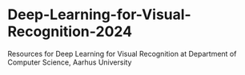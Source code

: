 # Deep-Learning-for-Visual-Recognition-2024
Resources for Deep Learning for Visual Recognition at Department of Computer Science, Aarhus University
